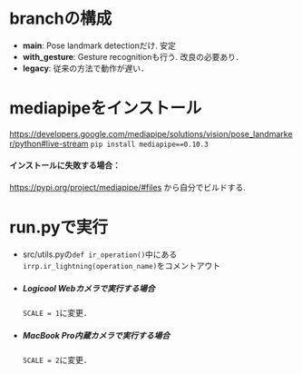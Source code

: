 # branchの構成
- __main__: Pose landmark detectionだけ. 安定
- __with_gesture__: Gesture recognitionも行う. 改良の必要あり．
- __legacy__: 従来の方法で動作が遅い．

# mediapipeをインストール
https://developers.google.com/mediapipe/solutions/vision/pose_landmarker/python#live-stream
`pip install mediapipe==0.10.3`

#### インストールに失敗する場合：
https://pypi.org/project/mediapipe/#files から自分でビルドする.

# run.pyで実行
- src/utils.pyの`def ir_operation()`中にある`irrp.ir_lightning(operation_name)`をコメントアウト

- ##### Logicool Webカメラで実行する場合
   `SCALE = 1`に変更．
- ##### MacBook Pro内蔵カメラで実行する場合
   `SCALE = 2`に変更．

